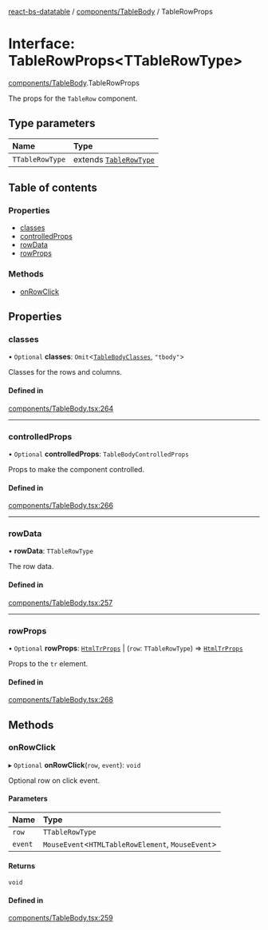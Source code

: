 [react-bs-datatable](../README.md) / [components/TableBody](../modules/components_TableBody.md) / TableRowProps

# Interface: TableRowProps<TTableRowType\>

[components/TableBody](../modules/components_TableBody.md).TableRowProps

The props for the `TableRow` component.

## Type parameters

| Name | Type |
| :------ | :------ |
| `TTableRowType` | extends [`TableRowType`](../modules/helpers_types.md#tablerowtype) |

## Table of contents

### Properties

- [classes](components_TableBody.TableRowProps.md#classes)
- [controlledProps](components_TableBody.TableRowProps.md#controlledprops)
- [rowData](components_TableBody.TableRowProps.md#rowdata)
- [rowProps](components_TableBody.TableRowProps.md#rowprops)

### Methods

- [onRowClick](components_TableBody.TableRowProps.md#onrowclick)

## Properties

### classes

• `Optional` **classes**: `Omit`<[`TableBodyClasses`](components_TableBody.TableBodyClasses.md), ``"tbody"``\>

Classes for the rows and columns.

#### Defined in

[components/TableBody.tsx:264](https://github.com/imballinst/react-bs-datatable/blob/ed76c0b/src/components/TableBody.tsx#L264)

___

### controlledProps

• `Optional` **controlledProps**: `TableBodyControlledProps`

Props to make the component controlled.

#### Defined in

[components/TableBody.tsx:266](https://github.com/imballinst/react-bs-datatable/blob/ed76c0b/src/components/TableBody.tsx#L266)

___

### rowData

• **rowData**: `TTableRowType`

The row data.

#### Defined in

[components/TableBody.tsx:257](https://github.com/imballinst/react-bs-datatable/blob/ed76c0b/src/components/TableBody.tsx#L257)

___

### rowProps

• `Optional` **rowProps**: [`HtmlTrProps`](../modules/components_TableBody.md#htmltrprops) \| (`row`: `TTableRowType`) => [`HtmlTrProps`](../modules/components_TableBody.md#htmltrprops)

Props to the `tr` element.

#### Defined in

[components/TableBody.tsx:268](https://github.com/imballinst/react-bs-datatable/blob/ed76c0b/src/components/TableBody.tsx#L268)

## Methods

### onRowClick

▸ `Optional` **onRowClick**(`row`, `event`): `void`

Optional row on click event.

#### Parameters

| Name | Type |
| :------ | :------ |
| `row` | `TTableRowType` |
| `event` | `MouseEvent`<`HTMLTableRowElement`, `MouseEvent`\> |

#### Returns

`void`

#### Defined in

[components/TableBody.tsx:259](https://github.com/imballinst/react-bs-datatable/blob/ed76c0b/src/components/TableBody.tsx#L259)
